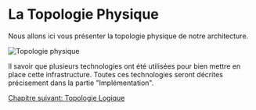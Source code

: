 # La Topologie Physique

Nous allons ici vous présenter la topologie physique de notre architecture.

<img class="atom-vertical-line"
     src="http://res.cloudinary.com/paolovador/image/upload/v1498530939/physical-topologie_hulahm.png"
     alt="Topologie physique"
     title="Topologie physique">

Il savoir que plusieurs technologies ont été utilisées pour bien mettre en place cette infrastructure. Toutes ces technologies seront décrites précisement dans la partie "Implémentation".


<a href="{{ site.baseUrl }}architecture/logical_topologie/" class="btn btn-green">Chapitre suivant: Topologie Logique</a>